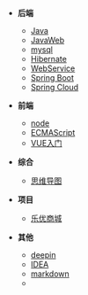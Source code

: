 - **后端**
  - [Java](backend/java/_sidebar.md)
  - [JavaWeb](backend/javaweb/_sidebar.md)
  - [mysql](backend/mysql/_sidebar.md)
  - [Hibernate](backend/hibernate/_sidebar.md)
  - [WebService](backend/webservice/_sidebar.md)
  - [Spring Boot](backend/springboot/_sidebar.md)
  - [Spring Cloud](backend/springCloud/_sidebar.md)
- **前端**
  - [node](/frontend/node/_sidebar.md)
  - [ECMAScript](frontend/ecmascript/_sidebar.md)
  - [VUE入门](frontend/vue/_sidebar.md)
- **综合**
  - [思维导图](common/minds/_sidebar.md)
- **项目**
  - [乐优商城](project/leyoumall/_sidebar.md)
- **其他**

  - [deepin](others/deepin/_sidebar.md)
  - [IDEA](others/idea/_sidebar.md)
  - [markdown](others/markdown/_sidebar.md)
  - <div style="display:none"> [简历](others/resume.md) </div>

